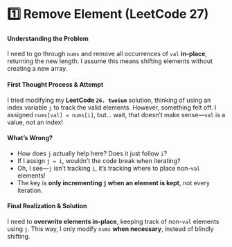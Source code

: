 # **1️⃣ Remove Element (LeetCode 27)**  

#### **Understanding the Problem**  
I need to go through `nums` and remove all occurrences of `val` **in-place**, returning the new length. I assume this means shifting elements without creating a new array.  

#### **First Thought Process & Attempt**  
I tried modifying my **LeetCode `26. twoSum`** solution, thinking of using an index variable `j` to track the valid elements. However, something felt off. I assigned `nums[val] = nums[i]`, but... wait, that doesn’t make sense—`val` is a value, not an index!  

#### **What’s Wrong?**  
- How does `j` actually help here? Does it just follow `i`?  
- If I assign `j = i`, wouldn’t the code break when iterating?  
- Oh, I see—`j` isn’t tracking `i`, it’s tracking where to place non-`val` elements!  
- The key is **only incrementing `j` when an element is kept**, not every iteration.  

#### **Final Realization & Solution**  
I need to **overwrite elements in-place**, keeping track of non-`val` elements using `j`. This way, I only modify `nums` **when necessary**, instead of blindly shifting.  
